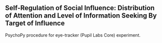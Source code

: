 ## Self-Regulation of Social Influence: Distribution of Attention and Level of Information Seeking By Target of Influence

PsychoPy procedure for eye-tracker (Pupil Labs Core) experiment.

